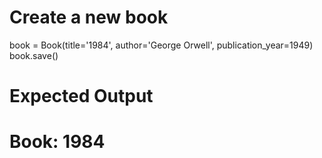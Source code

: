 # Create a new book
book = Book(title='1984', author='George Orwell', publication_year=1949)
book.save()
# Expected Output
# Book: 1984